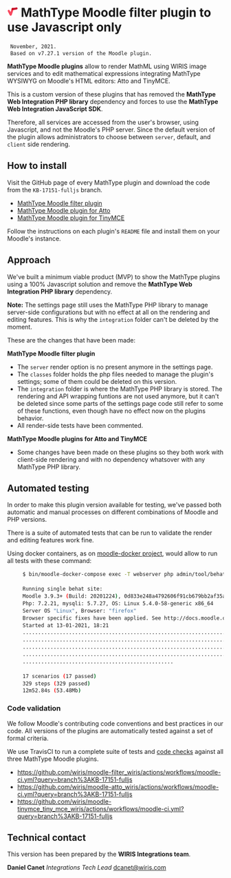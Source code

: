 # ![MathType](./pix/logo-mathtype.png) MathType Moodle filter plugin to use Javascript only 

     November, 2021.
     Based on v7.27.1 version of the Moodle plugin.

**MathType Moodle plugins** allow to render MathML using WIRIS image services and to edit mathematical expressions integrating MathType WYSIWYG on Moodle's HTML editors: Atto and TinyMCE.

This is a custom version of these plugins that has removed the **MathType Web Integration PHP library** dependency and forces to use the **MathType Web Integration JavaScript SDK**. 

Therefore, all services are accessed from the user's browser, using Javascript, and not the Moodle's PHP server. Since the default version of the plugin allows administrators to choose between `server`, default, and `client` side rendering. 

## How to install

Visit the GitHub page of every MathType plugin and download the code from the `KB-17151-fulljs` branch.

- [MathType Moodle filter plugin](https://github.com/wiris/moodle-filter_wiris/tree/KB-17151-fulljs)
- [MathType Moodle plugin for Atto](https://github.com/wiris/moodle-atto_wiris/tree/KB-17151-fulljs)
- [MathType Moodle plugin for TinyMCE](https://github.com/wiris/moodle-tinymce_tiny_mce_wiris/tree/KB-17151-fulljs)

Follow the instructions on each plugin's `README` file and install them on your Moodle's instance.

## Approach

We've built a minimum viable product (MVP) to show the MathType plugins using a 100% Javascript solution and remove the **MathType Web Integration PHP library** dependency.

**Note:** The settings page still uses the MathType PHP library to manage server-side configurations but with no effect at all on the rendering and editing features. This is why the `integration` folder can't be deleted by the moment.

These are the changes that have been made:

**MathType Moodle filter plugin**

- The `server` render option is no present anymore in the settings page.
- The `classes` folder holds the php files needed to manage the plugin's settings; some of them could be deleted on this version.
- The `integration` folder is where the MathType PHP library is stored. The rendering and API wrapping funtions are not used anymore, but it can't be deleted since some parts of the settings page code still refer to some of these functions, even though have no effect now on the plugins behavior.
- All render-side tests have been commented.

**MathType Moodle plugins for Atto and TinyMCE**

- Some changes have been made on these plugins so they both work with client-side rendering and with no dependency whatsover with any MathType PHP library. 

## Automated testing

In order to make this plugin version available for testing, we've passed both automatic and manual processes on different combinations of Moodle and PHP versions. 

There is a suite of automated tests that can be run to validate the render and editing features work fine.

Using docker containers, as on [moodle-docker project](https://github.com/moodlehq/moodle-docker), would allow to run all tests with these command:

```sh
     $ bin/moodle-docker-compose exec -T webserver php admin/tool/behat/cli/run.php --tags="@wiris_mathtype" -vvv --colors 

     Running single behat site:
     Moodle 3.9.3+ (Build: 20201224), 0d833e248a4792606f91cb679bb2af35a5181b99
     Php: 7.2.21, mysqli: 5.7.27, OS: Linux 5.4.0-58-generic x86_64
     Server OS "Linux", Browser: "firefox"
     Browser specific fixes have been applied. See http://docs.moodle.org/dev/Acceptance_testing#Browser_specific_fixes
     Started at 13-01-2021, 18:21
     ...................................................................... 70
     ...................................................................... 140
     ...................................................................... 210
     ...................................................................... 280
     .................................................

     17 scenarios (17 passed)
     329 steps (329 passed)
     12m52.84s (53.48Mb)
```

### Code validation

We follow Moodle's contributing code conventions and best practices in our code. All versions of the plugins are automatically tested against a set of formal criteria. 

We use TravisCI to run a complete suite of tests and [code checks](o) against all three MathType Moodle plugins.

- https://github.com/wiris/moodle-filter_wiris/actions/workflows/moodle-ci.yml?query=branch%3AKB-17151-fulljs
- https://github.com/wiris/moodle-atto_wiris/actions/workflows/moodle-ci.yml?query=branch%3AKB-17151-fulljs
- https://github.com/wiris/moodle-tinymce_tiny_mce_wiris/actions/workflows/moodle-ci.yml?query=branch%3AKB-17151-fulljs


## Technical contact

This version has been prepared by the **WIRIS Integrations team**.

**Daniel Canet**
_Integrations Tech Lead_
[dcanet@wiris.com](mailto:dcanet@wiris.com)

